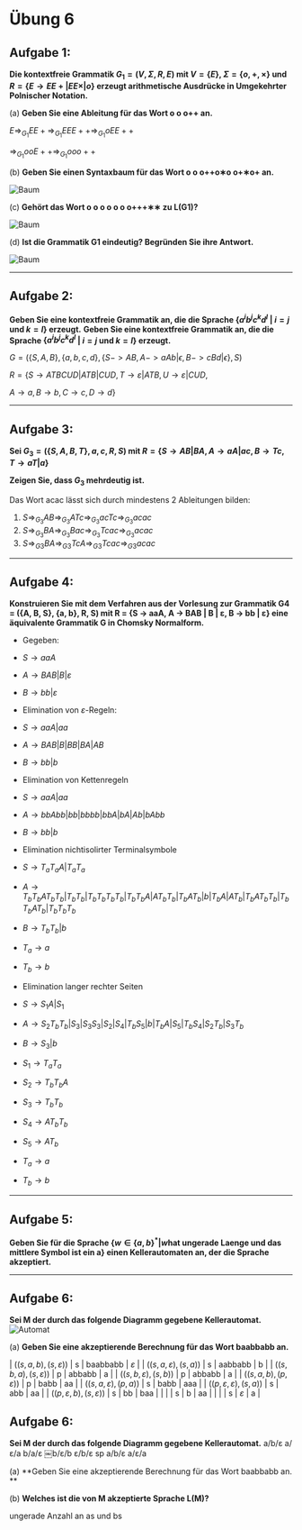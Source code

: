 # Übung 6
## Aufgabe 1:
**Die kontextfreie Grammatik $G_1 = (V,\Sigma,R,E)$ mit $V = \{E\}$, $\Sigma = \{o, +, \times \}$ und $R = \{E \rightarrow E E + | E E \times | o\}$
erzeugt arithmetische Ausdrücke in Umgekehrter Polnischer Notation.**

(a) **Geben Sie eine Ableitung für das Wort o o o++ an.**

$E \Rightarrow_{G_1} EE+ \Rightarrow_{G_1} EEE++ \Rightarrow_{G_1} oEE++$

$\Rightarrow_{G_1} ooE++ \Rightarrow_{G_1} ooo++$

(b) **Geben Sie einen Syntaxbaum für das Wort o o o++o∗o o+∗o+ an.**

![Baum](Aufgabe1b.png)

(c) **Gehört das Wort o o o o o o o+++∗∗ zu L(G1)?**

![Baum](Aufgabe1c.png)

(d) **Ist die Grammatik G1 eindeutig? Begründen Sie ihre Antwort.**

![Baum](Aufgabe1d.png)

---
## Aufgabe 2:
**Geben Sie eine kontextfreie Grammatik an, die die Sprache $\{a^ib^jc^kd^l$ | $i = j$ und $k = l$} erzeugt.**
**Geben Sie eine kontextfreie Grammatik an, die die Sprache $\{a^ib^jc^kd^l$ | $i = j$ und $k = l$} erzeugt.**

 $G=(\{S,A,B \}, \{a,b,c,d\}, \{S -> AB, A -> aAb|\epsilon, B -> cBd|\epsilon\},S)$

 $R=\{S \rightarrow ATBCUD | ATB | CUD , T \rightarrow \varepsilon | ATB, U \rightarrow \varepsilon | CUD,$

  $A\rightarrow a, B\rightarrow b, C\rightarrow c, D\rightarrow d\}$

---
## Aufgabe 3:
**Sei $G_3 = (\{S,A,B,T\},{a,c},R,S)$ mit $R=\{S \rightarrow AB|BA, A \rightarrow aA|ac, B \rightarrow Tc, T \rightarrow  aT |a\}$**

**Zeigen Sie, dass $G_3$ mehrdeutig ist.**

Das Wort acac lässt sich durch mindestens 2 Ableitungen bilden:
1. $S \Rightarrow_{G_3} AB \Rightarrow_{G_3} ATc \Rightarrow_{G_3} acTc \Rightarrow_{G_3} acac$
2. $S \Rightarrow_{G_3} BA \Rightarrow_{G_3} Bac \Rightarrow_{G_3} Tcac \Rightarrow_{G_3} acac$
3. $S \Rightarrow_{G3} BA \Rightarrow_{G3} TcA \Rightarrow_{G3} Tcac \Rightarrow_{G3} acac$

---
## Aufgabe 4:
**Konstruieren Sie mit dem Verfahren aus der Vorlesung zur Grammatik G4 = ({A, B, S}, {a, b}, R, S) mit R = {S → aaA, A → BAB | B | ε, B → bb | ε} eine äquivalente Grammatik G in Chomsky Normalform.**

* Gegeben:
 *  $S \rightarrow aaA$
 * $A \rightarrow BAB | B | \varepsilon$
 * $B \rightarrow bb | \varepsilon$

* Elimination von $\varepsilon$-Regeln:
 * $S \rightarrow aaA | aa$
 * $A \rightarrow BAB | B | BB | BA | AB$
 * $B \rightarrow bb | b$

* Elimination von Kettenregeln
 * $S \rightarrow aaA | aa$
 * $A \rightarrow bbAbb | bb | bbbb | bbA | bA | Ab | bAbb$
 * $B \rightarrow bb | b$

* Elimination nichtisolirter Terminalsymbole
 * $S \rightarrow T_aT_aA | T_aT_a$
 * $A \rightarrow T_bT_bAT_bT_b |T_bT_b|T_bT_bT_bT_b|T_bT_bA|AT_bT_b|T_bAT_b| b| T_bA|AT_b | T_bAT_bT_b| T_bT_bAT_b|T_bT_bT_b$
 * $B \rightarrow T_bT_b|b$
 * $T_a \rightarrow a$
 * $T_b \rightarrow b$

* Elimination langer rechter Seiten
 * $S \rightarrow S_1A | S_1$
 * $A \rightarrow S_2T_bT_b | S_3 | S_3S_3 | S_2 | S_4 | T_bS_5 | b | T_bA | S_5 | T_bS_4 | S_2T_b | S_3T_b$
 * $B \rightarrow S_3 | b$
 * $S_1 \rightarrow T_aT_a$
 * $S_2 \rightarrow T_bT_bA$
 * $S_3 \rightarrow T_bT_b$
 * $S_4 \rightarrow AT_bT_b$
 * $S_5 \rightarrow A T_b$
 * $T_a \rightarrow a$
 * $T_b \rightarrow b$

---
## Aufgabe 5:
**Geben Sie für die Sprache $\{w \in \{a,b\}^* | w \text{hat ungerade Laenge und das mittlere Symbol ist ein a} \}$
einen Kellerautomaten an, der die Sprache akzeptiert.**


---
## Aufgabe 6:
**Sei M der durch das folgende Diagramm gegebene Kellerautomat.**
![Automat](Kellerautomat.png)

(a) **Geben Sie eine akzeptierende Berechnung für das Wort baabbabb an.**

| $((s,a,b),(s,\varepsilon))$ | s | baabbabb | $\varepsilon$ |
| $((s,a,\varepsilon),(s,a))$ | s |  aabbabb |       b       |
| $((s,b,a),(s,\varepsilon))$ | p |   abbabb |       a       |
| $((s,b,\varepsilon),(s,b))$ | p |   abbabb |       a       |
| $((s,a,b),(p,\varepsilon))$ | p |     babb |      aa       |
| $((s,a,\varepsilon),(p,a))$ | s |     babb |     aaa       |
| $((p,\varepsilon,\varepsilon),(s,a))$ | s |      abb |      aa       |
| $((p,\varepsilon, b),(s,\varepsilon))$ | s |       bb |     baa       |
|    |                      | s |        b |      aa       |
|     |                      | s | $\varepsilon$ |  a       |

## Aufgabe 6:
**Sei M der durch das folgende Diagramm gegebene Kellerautomat.**
a/b/ε
a/ε/a
b/a/ε
￼b/ε/b
ε/b/ε
sp
a/b/ε a/ε/a

(a) **Geben Sie eine akzeptierende Berechnung für das Wort baabbabb an. **

(b) **Welches ist die von M akzeptierte Sprache L(M)?**

ungerade Anzahl an as und bs
